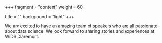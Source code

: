 +++
fragment = "content"
weight = 60

title = ""
background = "light"
+++

We are excited to have an amazing team of speakers who are all passionate about data science. We look forward to sharing stories and experiences at WiDS Claremont.

